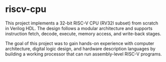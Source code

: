 # riscv-cpu
This project implements a 32-bit RISC-V CPU (RV32I subset) from scratch in Verilog HDL. The design follows a modular architecture and supports instruction fetch, decode, execute, memory access, and write-back stages.

The goal of this project was to gain hands-on experience with computer architecture, digital logic design, and hardware description languages by building a working processor that can run assembly-level RISC-V programs.
